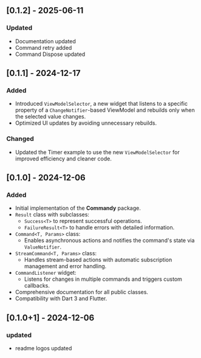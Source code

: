 ## [0.1.2] - 2025-06-11

### Updated

- Documentation updated
- Command retry added
- Command Dispose updated

## [0.1.1] - 2024-12-17

### Added

- Introduced `ViewModelSelector`, a new widget that listens to a specific property of a `ChangeNotifier`-based ViewModel and rebuilds only when the selected value changes.
- Optimized UI updates by avoiding unnecessary rebuilds.

### Changed

- Updated the Timer example to use the new `ViewModelSelector` for improved efficiency and cleaner code.

## [0.1.0] - 2024-12-06

### Added

- Initial implementation of the **Commandy** package.
- `Result` class with subclasses:
  - `Success<T>` to represent successful operations.
  - `FailureResult<T>` to handle errors with detailed information.
- `Command<T, Params>` class:
  - Enables asynchronous actions and notifies the command's state via `ValueNotifier`.
- `StreamCommand<T, Params>` class:
  - Handles stream-based actions with automatic subscription management and error handling.
- `CommandListener` widget:
  - Listens for changes in multiple commands and triggers custom callbacks.
- Comprehensive documentation for all public classes.
- Compatibility with Dart 3 and Flutter.

## [0.1.0+1] - 2024-12-06

### updated

- readme logos updated
